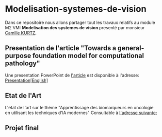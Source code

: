 # Modelisation-systemes-de-vision

Dans ce repositoire nous allons partager tout les travaux relatifs au module M2 VMI **Modelisation des systemes de vision** presenté par monsieur <ins>Camille KURTZ</ins>.

## Presentation de l'article "Towards a general-purpose foundation model for computational pathology" 

Une presentation PowerPoint de [l'article](https://www.nature.com/articles/s41591-024-02857-3) est disponible à l'adresse: [Presentation[English]](https://github.com/Malekbennabi3/Modelisation-systemes-de-vision/blob/main/Pr%C3%A9sentation%20Article.pdf) 


## Etat de l'Art
L'etat de l'art sur le thème "Apprentissage des biomarqueurs en oncologie en utilisant les techniques d'IA modernes" Consultable à [l'adresse suivante: ](https://github.com/Malekbennabi3/Modelisation-systemes-de-vision/blob/main/Etat_de_lart_BENNABI_ZHAO.pdf)
## Projet final
